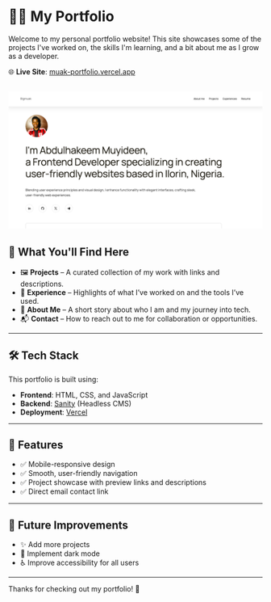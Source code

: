 # 🧑‍💻 My Portfolio

Welcome to my personal portfolio website! This site showcases some of the projects I've worked on, the skills I'm learning, and a bit about me as I grow as a developer.

🌐 **Live Site**: [muak-portfolio.vercel.app](https://muak-portfolio.vercel.app/)

  ![My portfolio Image](./img/portfolio.png)
---

## 🚀 What You'll Find Here

- 🖼️ **Projects** – A curated collection of my work with links and descriptions.
- 🧠 **Experience** – Highlights of what I’ve worked on and the tools I’ve used.
- 📜 **About Me** – A short story about who I am and my journey into tech.
- 📬 **Contact** – How to reach out to me for collaboration or opportunities.

---

## 🛠️ Tech Stack

This portfolio is built using:

- **Frontend**: HTML, CSS, and JavaScript  
- **Backend**: [Sanity](https://www.sanity.io/) (Headless CMS)  
- **Deployment**: [Vercel](https://vercel.com/)

---

## 🧱 Features

- ✅ Mobile-responsive design  
- ✅ Smooth, user-friendly navigation  
- ✅ Project showcase with preview links and descriptions  
- ✅ Direct email contact link

---

## 🔄 Future Improvements

- ✨ Add more projects 
- 🌙 Implement dark mode  
- ♿ Improve accessibility for all users

---

Thanks for checking out my portfolio! 🙌
